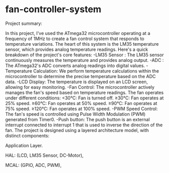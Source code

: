# fan-controller-system
Project summary:

In this project, I've used the ATmega32 microcontroller operating at a frequency of 1MHz to create a fan control system that responds to temperature variations. The heart of this system is the LM35 temperature sensor, which provides analog temperature readings. Here's a quick breakdown of the project's core features:
-LM35 Sensor :
The LM35 sensor continuously measures the temperature and provides analog output.
-ADC :
The ATmega32's ADC converts analog readings into digital values.
-Temperature Calculation:
We perform temperature calculations within the microcontroller to determine the precise temperature based on the ADC data.
-LCD Display:
The temperature is displayed on an LCD screen, allowing for easy monitoring.
-Fan Control:
The microcontroller actively manages the fan's speed based on temperature readings.
The fan operates under different conditions:
<30°C: Fan is turned off.
≥30°C: Fan operates at 25% speed.
≥60°C: Fan operates at 50% speed.
≥90°C: Fan operates at 75% speed.
≥120°C: Fan operates at 100% speed.
-PWM Speed Control:
The fan's speed is controlled using Pulse Width Modulation (PWM) generated from Timer0.
-Push button:
The push button is an external interrupt connected to interrupt 1 that is used to inverse the direction of the fan.
The project is designed using a layered architecture model, with distinct components:

Application Layer.

HAL: (LCD, LM35 Sensor, DC-Motor), 

MCAL: (GPIO, ADC, PWM), 

